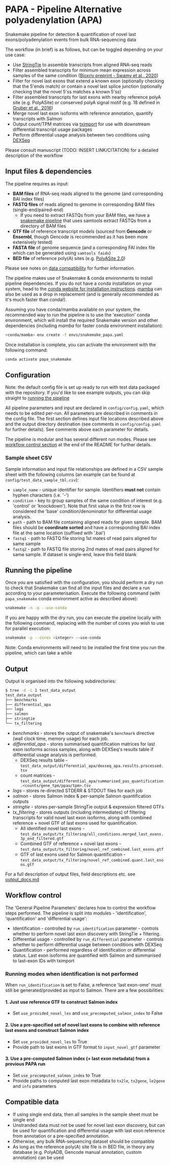 # PAPA - Pipeline Alternative polyadenylation (APA)

Snakemake pipeline for detection & quantification of novel last exons/polyadenylation events from bulk RNA-sequencing data

The workflow (in brief) is as follows, but can be toggled depending on your use case:

- Use [StringTie](https://github.com/gpertea/stringtie) to assemble transcripts from aligned RNA-seq reads
- Filter assembled transcripts for minimum mean expression across samples of the same condition ([Bioxriv preprint - Swamy et al., 2020](https://doi.org/10.1101/2020.08.21.261644))
- Filter for novel last exons that extend a known exon (optionally checking that the 5'ends match) or contain a novel last splice junction (optionally checking that the novel 5'ss matches a known 5'ss)
- Filter assembled transcripts for last exons with nearby reference polyA site (e.g. PolyASite) or conserved polyA signal motif (e.g. 18 defined in [Gruber et al., 2016](https://doi.org/10.1101/gr.202432.115))
- Merge novel last exon isoforms with reference annotation, quantify transcripts with Salmon
- Output count/TPM matrices via [tximport](https://doi.org/doi:10.18129/B9.bioc.tximport) for use with downstream differential transcript usage packages
- Perform differential usage analysis between two conditions using [DEXSeq](https://doi.org/doi:10.18129/B9.bioc.DEXSeq)

Please consult manuscript (TODO: INSERT LINK/CITATION) for a detailed description of the workflow

## Input files & dependencies

The pipeline requires as input:

- **BAM files** of RNA-seq reads aligned to the genome (and corresponding BAI index files)
- **FASTQ files** of reads aligned to genome in corresponding BAM files (single-end/paired-end)
  - If you need to extract FASTQs from your BAM files, we have a [snakemake pipeline](https://github.com/frattalab/rna_seq_single_steps#Pull-FASTQs-from-BAM-files) that uses samtools extract FASTQs from a directory of BAM files
- **GTF file** of reference transcript models (sourced from **Gencode** or **Ensembl**, though Gencode is recommended as it has been more extensively tested)
- **FASTA file** of genome sequence (and a corresponding FAI index file which can be generated using `samtools faidx`)
- **BED file** of reference poly(A) sites (e.g. [PolyASite 2.0](https://doi.org/10.1093/nar/gkz918))

Please see notes on [data compatibility](#compatible-data) for further information.

The pipeline makes use of Snakemake & conda environments to install pipeline dependencies. If you do not have a conda installation on your system, head to the [conda website for installation instructions](https://conda.io/projects/conda/en/latest/user-guide/install/index.html). [mamba](https://mamba.readthedocs.io/en/latest/installation.html) can also be used as a drop in replacement (and is generally recommended as it's much faster than conda!).

Assuming you have conda/mamba available on your system, the recommended way to run the pipeline is to use the 'execution' conda environment, which will install the required Snakemake version and other dependencies (including *mamba* for faster conda environment installation):

```bash
<conda/mamba> env create -f envs/snakemake_papa.yaml
```

Once installation is complete, you can activate the environment with the following command:

```bash
conda activate papa_snakemake
```

## Configuration

Note: the default config file is set up ready to run with test data packaged with the repository. If you'd like to see example outputs, you can skip straight to [running the pipeline]( #running-the-pipeline)

All pipeline parameters and input are declared in `config/config.yaml`, which needs to be edited per-run. All parameters are described in comments in the config file. The first section defines input file locations described above and the output directory destination (see comments in `config/config.yaml` for further details). See comments above each parameter for details.

The pipeline is modular and has several different run modes. Please see [workflow control section](#workflow-control) at the end of the README for further details.

### Sample sheet CSV

Sample information and input file relationships are defined in a CSV sample sheet with the following columns (an example can be found at `config/test_data_sample_tbl.csv`):

- `sample_name` - unique identifier for sample. Identifiers **must not** contain hyphen characters (i.e. '-')
- `condition` - key to group samples of the same condition of interest (e.g. 'control' or 'knockdown'). Note that first value in the first row is considered the 'base' condition/denominator for differential usage analysis.
- `path` - path to BAM file containing aligned reads for given sample. BAM files should be **coordinate sorted** and have a corresponding BAI index file at the same location (suffixed with '.bai')
- `fastq1` - path to FASTQ file storing 1st mates of read pairs aligned for same sample
- `fastq2` - path to FASTQ file storing 2nd mates of read pairs aligned for same sample. If dataset is single-end, leave this field blank

## Running the pipeline

Once you are satisfied with the configuration, you should perform a dry run to check that Snakemake can find all the input files and declare a run according to your parameterisation. Execute the following command (with `papa_snakemake` conda environment active as described above):

```bash
snakemake -n -p --use-conda
```

If you are happy with the dry run, you can execute the pipeline locally with the following command, replacing <integer> with the number of cores you wish to use for parallel execution:

```bash
snakemake -p --cores <integer> --use-conda
```

Note: Conda environments will need to be installed the first time you run the pipeline, which can take a while

## Output

Output is organised into the following subdirectories:

```bash
$ tree -d -L 1 test_data_output
test_data_output
├── benchmarks
├── differential_apa
├── logs
├── salmon
├── stringtie
└── tx_filtering
````

- *benchmarks* - stores the output of snakemake's `benchmark` directive (wall clock time, memory usage) for each job.
- *differential_apa* - stores summarised quantification matrices for last exon isoforms across samples, along with DEXSeq's results table if differential usage analysis is performed.
  - DEXSeq results table - `test_data_output/differential_apa/dexseq_apa.results.processed.tsv`
  - count matrices - `test_data_output/differential_apa/summarised_pas_quantification.<counts/gene_tpm/ppau/tpm>.tsv`
- *logs* - stores re-directed STDERR & STDOUT files for each job
- *salmon* - stores Salmon index & per-sample Salmon quantification outputs
- *stringtie* - stores per-sample StringTie output & expression filtered GTFs
- *tx_filtering* - stores outputs (including intermediates) of filtering transcripts for valid novel last exon isoforms, along with combined reference + novel GTF of last exons used for quantification.
  - All identified novel last exons - `test_data_output/tx_filtering/all_conditions.merged_last_exons.3p_end_filtered.gtf`
  - Combined GTF of reference + novel last exons - `test_data_output/tx_filtering/novel_ref_combined.last_exons.gtf`
  - GTF of last exons used for Salmon quantification - `test_data_output/tx_filtering/novel_ref_combined.quant.last_exons.gtf`

For a full description of output files, field descriptions etc. see [output_docs.md](output_docs.md)

## Workflow control

The 'General Pipeline Parameters' declares how to control the workflow steps performed. The pipeline is split into modules - 'identification', 'quantification' and 'differential usage':

- Identification - controlled by `run_identification` parameter - controls whether to perform novel last exon discovery with StringTie + filtering.
- Differential usage - controlled by `run_differential` parameter - controls whether to perform differential usage between conditions with DEXSeq
- Quantification - performed regardless of identification or differential status. Last exon isoforms are quantified with Salmon and summarised to last-exon IDs with tximport

### Running modes when identification is not performed

When `run_identification` is set to False, a reference 'last exon-ome' must still be generated/provided as input to Salmon. There are a few possibilities:

#### 1. Just use reference GTF to construct Salmon index

- Set `use_provided_novel_les` and `use_precomputed_salmon_index` to False

#### 2. Use a pre-specified set of novel last exons to combine with reference last exons and construct Salmon index

- Set `use_provided_novel_les` to True
- Provide path to last exons in GTF format to `input_novel_gtf` parameter

#### 3. Use a pre-computed Salmon index (+ last exon metadata) from a previous PAPA run

- Set `use_precomputed_salmon_index` to True
- Provide paths to computed last exon metadata to `tx2le`, `tx2gene`, `le2gene` and `info` parameters

## Compatible data

- If using single end data, then all samples in the sample sheet must be single end
- Unstranded data must not be used for novel last exon discovery, but can be used for quantification and differential usage with last exon reference from annotation or a pre-specified annotation.
- Otherwise, any bulk RNA-sequencing dataset should be compatible
- As long as the reference poly(A) site file is in BED file, in theory any database (e.g. PolyADB, Gencode manual annotation, custom annotation) can be used 
